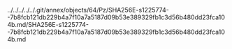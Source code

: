 ../../../../../.git/annex/objects/64/Pz/SHA256E-s1225774--7b8fcb121db229b4a7f10a7a5187d09b53e389329fb1c3d56b480dd23fca104b.md/SHA256E-s1225774--7b8fcb121db229b4a7f10a7a5187d09b53e389329fb1c3d56b480dd23fca104b.md